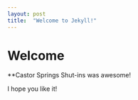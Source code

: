 ```yaml
---
layout: post
title:  "Welcome to Jekyll!"
---
```


# Welcome

**Castor Springs Shut-ins was awesome!

I hope you like it!
